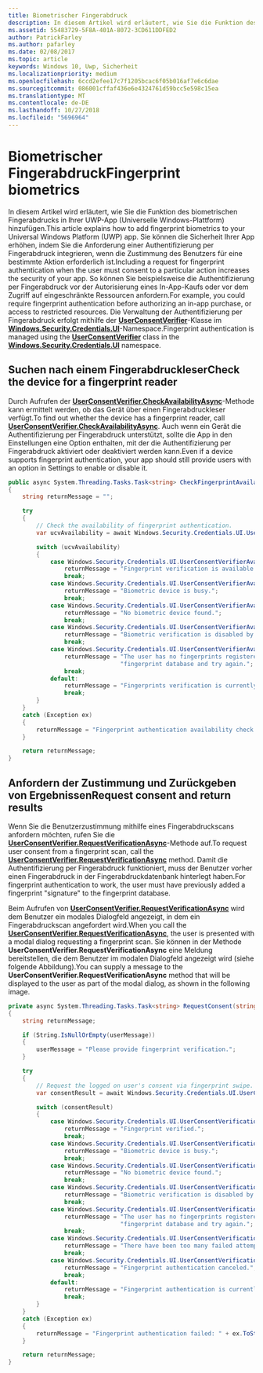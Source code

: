 ```yaml
---
title: Biometrischer Fingerabdruck
description: In diesem Artikel wird erläutert, wie Sie die Funktion des biometrischen Fingerabdrucks in Ihrer UWP-App (Universelle Windows-Plattform) hinzufügen.
ms.assetid: 55483729-5F8A-401A-8072-3CD611DDFED2
author: PatrickFarley
ms.author: pafarley
ms.date: 02/08/2017
ms.topic: article
keywords: Windows 10, Uwp, Sicherheit
ms.localizationpriority: medium
ms.openlocfilehash: 6ccd2efee17c7f1205bcac6f05b016af7e6c6dae
ms.sourcegitcommit: 086001cffaf436e6e4324761d59bcc5e598c15ea
ms.translationtype: MT
ms.contentlocale: de-DE
ms.lasthandoff: 10/27/2018
ms.locfileid: "5696964"
---
```

# <a name="fingerprint-biometrics"></a><span data-ttu-id="42de9-104">Biometrischer Fingerabdruck</span><span class="sxs-lookup"><span data-stu-id="42de9-104">Fingerprint biometrics</span></span>




<span data-ttu-id="42de9-105">In diesem Artikel wird erläutert, wie Sie die Funktion des biometrischen Fingerabdrucks in Ihrer UWP-App (Universelle Windows-Plattform) hinzufügen.</span><span class="sxs-lookup"><span data-stu-id="42de9-105">This article explains how to add fingerprint biometrics to your Universal Windows Platform (UWP) app.</span></span> <span data-ttu-id="42de9-106">Sie können die Sicherheit Ihrer App erhöhen, indem Sie die Anforderung einer Authentifizierung per Fingerabdruck integrieren, wenn die Zustimmung des Benutzers für eine bestimmte Aktion erforderlich ist.</span><span class="sxs-lookup"><span data-stu-id="42de9-106">Including a request for fingerprint authentication when the user must consent to a particular action increases the security of your app.</span></span> <span data-ttu-id="42de9-107">So können Sie beispielsweise die Authentifizierung per Fingerabdruck vor der Autorisierung eines In-App-Kaufs oder vor dem Zugriff auf eingeschränkte Ressourcen anfordern.</span><span class="sxs-lookup"><span data-stu-id="42de9-107">For example, you could require fingerprint authentication before authorizing an in-app purchase, or access to restricted resources.</span></span> <span data-ttu-id="42de9-108">Die Verwaltung der Authentifizierung per Fingerabdruck erfolgt mithilfe der [**UserConsentVerifier**](https://msdn.microsoft.com/library/windows/apps/dn279134)-Klasse im [**Windows.Security.Credentials.UI**](https://msdn.microsoft.com/library/windows/apps/hh701356)-Namespace.</span><span class="sxs-lookup"><span data-stu-id="42de9-108">Fingerprint authentication is managed using the [**UserConsentVerifier**](https://msdn.microsoft.com/library/windows/apps/dn279134) class in the [**Windows.Security.Credentials.UI**](https://msdn.microsoft.com/library/windows/apps/hh701356) namespace.</span></span>

## <a name="check-the-device-for-a-fingerprint-reader"></a><span data-ttu-id="42de9-109">Suchen nach einem Fingerabdruckleser</span><span class="sxs-lookup"><span data-stu-id="42de9-109">Check the device for a fingerprint reader</span></span>


<span data-ttu-id="42de9-110">Durch Aufrufen der [**UserConsentVerifier.CheckAvailabilityAsync**](https://msdn.microsoft.com/library/windows/apps/dn279138)-Methode kann ermittelt werden, ob das Gerät über einen Fingerabdruckleser verfügt.</span><span class="sxs-lookup"><span data-stu-id="42de9-110">To find out whether the device has a fingerprint reader, call [**UserConsentVerifier.CheckAvailabilityAsync**](https://msdn.microsoft.com/library/windows/apps/dn279138).</span></span> <span data-ttu-id="42de9-111">Auch wenn ein Gerät die Authentifizierung per Fingerabdruck unterstützt, sollte die App in den Einstellungen eine Option enthalten, mit der die Authentifizierung per Fingerabdruck aktiviert oder deaktiviert werden kann.</span><span class="sxs-lookup"><span data-stu-id="42de9-111">Even if a device supports fingerprint authentication, your app should still provide users with an option in Settings to enable or disable it.</span></span>

```cs
public async System.Threading.Tasks.Task<string> CheckFingerprintAvailability()
{
    string returnMessage = "";

    try
    {
        // Check the availability of fingerprint authentication.
        var ucvAvailability = await Windows.Security.Credentials.UI.UserConsentVerifier.CheckAvailabilityAsync();

        switch (ucvAvailability)
        {
            case Windows.Security.Credentials.UI.UserConsentVerifierAvailability.Available:
                returnMessage = "Fingerprint verification is available.";
                break;
            case Windows.Security.Credentials.UI.UserConsentVerifierAvailability.DeviceBusy:
                returnMessage = "Biometric device is busy.";
                break;
            case Windows.Security.Credentials.UI.UserConsentVerifierAvailability.DeviceNotPresent:
                returnMessage = "No biometric device found.";
                break;
            case Windows.Security.Credentials.UI.UserConsentVerifierAvailability.DisabledByPolicy:
                returnMessage = "Biometric verification is disabled by policy.";
                break;
            case Windows.Security.Credentials.UI.UserConsentVerifierAvailability.NotConfiguredForUser:
                returnMessage = "The user has no fingerprints registered. Please add a fingerprint to the " +
                                "fingerprint database and try again.";
                break;
            default:
                returnMessage = "Fingerprints verification is currently unavailable.";
                break;
        }
    }
    catch (Exception ex)
    {
        returnMessage = "Fingerprint authentication availability check failed: " + ex.ToString();
    }

    return returnMessage;
}
```

## <a name="request-consent-and-return-results"></a><span data-ttu-id="42de9-112">Anfordern der Zustimmung und Zurückgeben von Ergebnissen</span><span class="sxs-lookup"><span data-stu-id="42de9-112">Request consent and return results</span></span>


<span data-ttu-id="42de9-113">Wenn Sie die Benutzerzustimmung mithilfe eines Fingerabdruckscans anfordern möchten, rufen Sie die [**UserConsentVerifier.RequestVerificationAsync**](https://msdn.microsoft.com/library/windows/apps/dn279139)-Methode auf.</span><span class="sxs-lookup"><span data-stu-id="42de9-113">To request user consent from a fingerprint scan, call the [**UserConsentVerifier.RequestVerificationAsync**](https://msdn.microsoft.com/library/windows/apps/dn279139) method.</span></span> <span data-ttu-id="42de9-114">Damit die Authentifizierung per Fingerabdruck funktioniert, muss der Benutzer vorher einen Fingerabdruck in der Fingerabdruckdatenbank hinterlegt haben.</span><span class="sxs-lookup"><span data-stu-id="42de9-114">For fingerprint authentication to work, the user must have previously added a fingerprint "signature" to the fingerprint database.</span></span>

<span data-ttu-id="42de9-115">Beim Aufrufen von [**UserConsentVerifier.RequestVerificationAsync**](https://msdn.microsoft.com/library/windows/apps/dn279139) wird dem Benutzer ein modales Dialogfeld angezeigt, in dem ein Fingerabdruckscan angefordert wird.</span><span class="sxs-lookup"><span data-stu-id="42de9-115">When you call the [**UserConsentVerifier.RequestVerificationAsync**](https://msdn.microsoft.com/library/windows/apps/dn279139), the user is presented with a modal dialog requesting a fingerprint scan.</span></span> <span data-ttu-id="42de9-116">Sie können in der Methode **UserConsentVerifier.RequestVerificationAsync** eine Meldung bereitstellen, die dem Benutzer im modalen Dialogfeld angezeigt wird (siehe folgende Abbildung).</span><span class="sxs-lookup"><span data-stu-id="42de9-116">You can supply a message to the **UserConsentVerifier.RequestVerificationAsync** method that will be displayed to the user as part of the modal dialog, as shown in the following image.</span></span>

```cs
private async System.Threading.Tasks.Task<string> RequestConsent(string userMessage)
{
    string returnMessage;

    if (String.IsNullOrEmpty(userMessage))
    {
        userMessage = "Please provide fingerprint verification.";
    }

    try
    {
        // Request the logged on user's consent via fingerprint swipe.
        var consentResult = await Windows.Security.Credentials.UI.UserConsentVerifier.RequestVerificationAsync(userMessage);

        switch (consentResult)
        {
            case Windows.Security.Credentials.UI.UserConsentVerificationResult.Verified:
                returnMessage = "Fingerprint verified.";
                break;
            case Windows.Security.Credentials.UI.UserConsentVerificationResult.DeviceBusy:
                returnMessage = "Biometric device is busy.";
                break;
            case Windows.Security.Credentials.UI.UserConsentVerificationResult.DeviceNotPresent:
                returnMessage = "No biometric device found.";
                break;
            case Windows.Security.Credentials.UI.UserConsentVerificationResult.DisabledByPolicy:
                returnMessage = "Biometric verification is disabled by policy.";
                break;
            case Windows.Security.Credentials.UI.UserConsentVerificationResult.NotConfiguredForUser:
                returnMessage = "The user has no fingerprints registered. Please add a fingerprint to the " +
                                "fingerprint database and try again.";
                break;
            case Windows.Security.Credentials.UI.UserConsentVerificationResult.RetriesExhausted:
                returnMessage = "There have been too many failed attempts. Fingerprint authentication canceled.";
                break;
            case Windows.Security.Credentials.UI.UserConsentVerificationResult.Canceled:
                returnMessage = "Fingerprint authentication canceled.";
                break;
            default:
                returnMessage = "Fingerprint authentication is currently unavailable.";
                break;
        }
    }
    catch (Exception ex)
    {
        returnMessage = "Fingerprint authentication failed: " + ex.ToString();
    }

    return returnMessage;
}
```